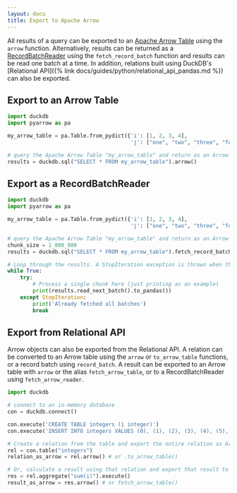 ```yaml
---
layout: docu
title: Export to Apache Arrow
---
```


All results of a query can be exported to an [Apache Arrow Table](https://arrow.apache.org/docs/python/generated/pyarrow.Table.html) using the `arrow` function. Alternatively, results can be returned as a [RecordBatchReader](https://arrow.apache.org/docs/python/generated/pyarrow.ipc.RecordBatchStreamReader.html) using the `fetch_record_batch` function and results can be read one batch at a time. In addition, relations built using DuckDB's [Relational API]({% link docs/guides/python/relational_api_pandas.md %}) can also be exported.

## Export to an Arrow Table

```python
import duckdb
import pyarrow as pa

my_arrow_table = pa.Table.from_pydict({'i': [1, 2, 3, 4],
                                       'j': ["one", "two", "three", "four"]})

# query the Apache Arrow Table "my_arrow_table" and return as an Arrow Table
results = duckdb.sql("SELECT * FROM my_arrow_table").arrow()
```

## Export as a RecordBatchReader

```python
import duckdb
import pyarrow as pa

my_arrow_table = pa.Table.from_pydict({'i': [1, 2, 3, 4],
                                       'j': ["one", "two", "three", "four"]})

# query the Apache Arrow Table "my_arrow_table" and return as an Arrow RecordBatchReader
chunk_size = 1_000_000
results = duckdb.sql("SELECT * FROM my_arrow_table").fetch_record_batch(chunk_size)

# Loop through the results. A StopIteration exception is thrown when the RecordBatchReader is empty
while True:
    try:
        # Process a single chunk here (just printing as an example)
        print(results.read_next_batch().to_pandas())
    except StopIteration:
        print('Already fetched all batches')
        break
```

## Export from Relational API

Arrow objects can also be exported from the Relational API. A relation can be converted to an Arrow table using the `arrow` or `to_arrow_table` functions, or a record batch using `record_batch`.
A result can be exported to an Arrow table with `arrow` or the alias `fetch_arrow_table`, or to a RecordBatchReader using `fetch_arrow_reader`.

```python
import duckdb

# connect to an in-memory database
con = duckdb.connect()

con.execute('CREATE TABLE integers (i integer)')
con.execute('INSERT INTO integers VALUES (0), (1), (2), (3), (4), (5), (6), (7), (8), (9), (NULL)')

# Create a relation from the table and export the entire relation as Arrow
rel = con.table("integers")
relation_as_arrow = rel.arrow() # or .to_arrow_table()

# Or, calculate a result using that relation and export that result to Arrow
res = rel.aggregate("sum(i)").execute()
result_as_arrow = res.arrow() # or fetch_arrow_table()
```
